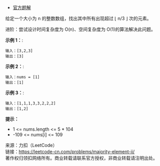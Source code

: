 * [官方题解](https://leetcode-cn.com/problems/majority-element-ii/solution/169ti-sheng-ji-ban-xiang-jie-zhu-xing-jie-shi-tong/)

给定一个大小为 n 的整数数组，找出其中所有出现超过 ⌊ n/3 ⌋ 次的元素。

进阶：尝试设计时间复杂度为 O(n)、空间复杂度为 O(1)的算法解决此问题。

**示例 1：**:<br>
```
输入：[3,2,3]
输出：[3]
```

**示例 2：**:<br>

```
输入：nums = [1]
输出：[1]
```

**示例 3：**:<br>

```
输入：[1,1,1,3,3,2,2,2]
输出：[1,2]
```

**提示：** <br>
* 1 <= nums.length <= 5 * 104
* -109 <= nums[i] <= 109

来源：力扣（LeetCode）<br>
链接：https://leetcode-cn.com/problems/majority-element-ii/<br>
著作权归领扣网络所有。商业转载请联系官方授权，非商业转载请注明出处。<br>